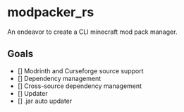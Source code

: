 # modpacker_rs
An endeavor to create a CLI minecraft mod pack manager.

## Goals
- [] Modrinth and Curseforge source support
- [] Dependency management
- [] Cross-source dependency management
- [] Updater
- [] .jar auto updater